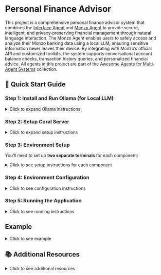 # Personal Finance Advisor

This project is a comprehensive personal finance advisor system that combines the [Interface Agent](https://github.com/Coral-Protocol/Coral-Interface-Agent) and [Monzo Agent](https://github.com/Coral-Protocol/Coral-Monzo-Agent) to provide secure, intelligent, and privacy-preserving financial management through natural language interaction. The Monzo Agent enables users to safely access and analyze their Monzo banking data using a local LLM, ensuring sensitive information never leaves their device. By integrating with Monzo’s official API and customized toolkits, the system supports conversational account balance checks, transaction history queries, and personalized financial advice. All agents in this project are part of the [Awesome Agents for Multi-Agent Systems](https://github.com/Coral-Protocol/awesome-agents-for-multi-agent-systems) collection.


## 🚀 Quick Start Guide

### Step 1: Install and Run Ollama (for Local LLM)
<details>
<summary>Click to expand Ollama instructions</summary>

Monzo Agent uses Ollama to run local LLM. Please make sure you have Ollama installed and the desired model downloaded before running the agent.

**1. Install Ollama**

- **Linux/macOS:**
  Follow the official instructions: [https://ollama.com/download](https://ollama.com/download)
  Or run:
  ```bash
  curl -fsSL https://ollama.com/install.sh | sh
  ```
- **Windows:**
  Download the installer from [Ollama's website](https://ollama.com/download).

**2. Download Local model**

```bash
ollama pull qwen3:latest
```

**3. Start Ollama Service**

Ollama usually starts automatically. If not, start it manually:
```bash
ollama serve
```

**4. Verify the model is running**

```bash
ollama list
```
Make sure no errors occur and Ollama is running at `http://localhost:11434`.

</details>

### Step 2: Setup Coral Server

<details>
<summary>Click to expand setup instructions</summary>

First, you need to run the Coral server which will serve as a communication channel for our agents:

1. Clone and setup the Coral server:
```bash
git clone https://github.com/Coral-Protocol/coral-server
cd coral-server
# Follow the setup instructions in the coral-server repository
```

2. Start the Coral server (follow the specific instructions in the coral-server repository)

</details>

### Step 3: Environment Setup

You'll need to set up **two separate terminals** for each component:

<details>
<summary>Click to see setup instructions for each component</summary>

#### Terminal 1: Coral Interface Agent
```bash
cd Coral-Interface-Agent
uv sync
```

#### Terminal 2: Monzo Agent  
```bash
cd Coral-Monzo-Agent
uv sync
```

</details>

### Step 4: Environment Configuration

<details>
<summary>Click to see configuration instructions</summary>

#### For Coral Interface Agent
Get the API Key: [OpenAI](https://platform.openai.com/api-keys).

Create a `.env` file in the `Coral-Interface-Agent` directory based on the `.env_sample` file:
```bash
cd Coral-Interface-Agent
cp -r .env_sample .env
# Edit .env with your specific configuration
```

#### For Monzo Agent
Get the `MONZO_ACCESS_TOKEN` and `MONZO_ACCOUNT_ID`:[Monzo Developer Portal](https://developers.monzo.com/).

Create a `.env` file in the `Coral-Monzo-Agent` directory based on the `.env.example` file:
```bash
cd Coral-Monzo-Agent
cp -r env_example .env
# Edit .env with your specific configuration
```

</details>

### Step 5: Running the Application

<details>
<summary>Click to see running instructions</summary>

Start all three components in their respective terminals:

#### Terminal 1: Start Coral Interface Agent
```bash
cd Coral-Interface-Agent
uv run 0-langchain-interface.py
```

#### Terminal 2: Start Monzo Agent
```bash
cd Coral-Monzo-Agent
uv run langchain-monzo-agent.py.
```

</details>

## Example

<details>
<summary>Click to see example</summary>

```bash
# Input:
Question: Help me check my transections of monzo for the last 2 months and give me some personal finance advice.

# Output:
Answer: Here is a summary of your Monzo transactions for the past 2 months:
- May 1: -£22.00 (University, bills)
- May 14: -£120.00 (Person A, general)
- May 14: -£20.81 (Mobile Provider, bills)
- May 18: -£16.00 (Person A, general)
- May 19: +£9.00 (Person B, income)
- June 2: -£22.00 (University, bills)
- June 6: +£6.66 (From Person C, income)
- June 12: -£20.81 (Mobile Provider, bills)
- June 17: +£100.00 (From Person C, income)

Notable spending patterns:
- Regular bills to University and Mobile Provider.
- Significant general spending to "Person A."
- Income from Person B and Person C.

Personalized financial advice:
1. **Track Recurring Bills:** Your regular payments to University and Mobile Provider are predictable. Consider setting up automated budgeting for these to ensure you always have funds allocated.
2. **Review Large Expenses:** The £120 payment to "Person A" stands out. Review such large transactions to ensure they are necessary and look for ways to reduce or avoid them if possible.
3. **Increase Savings:** Try to set aside a portion of your income (even small amounts) right after you receive it. Automating savings can help build a financial cushion.
4. **Monitor Cash Flow:** Your income is irregular. Consider ways to stabilize your income or reduce discretionary spending during lower-income months.
5. **Analyze General Spending:** Categorize your general expenses to identify areas where you can cut back.

Would you like more detailed budgeting tips or help setting up a savings plan?

Is there anything else I can help you with?
```


</details>


## 📚 Additional Resources

<details>
<summary>Click to see additional resources</summary>

For more detailed information about the individual components:

- **Interface Agent**: [https://github.com/Coral-Protocol/Coral-Interface-Agent](https://github.com/Coral-Protocol/Coral-Interface-Agent)
- **Monzo Agent**: [https://github.com/Coral-Protocol/Coral-Monzo-Agent](https://github.com/Coral-Protocol/Coral-Monzo-Agent)
- **Coral Server**: [https://github.com/Coral-Protocol/coral-server](https://github.com/Coral-Protocol/coral-server)
- **Awesome Agents Collection for Multi-Agent-System**: [https://github.com/Coral-Protocol/awesome-agents-for-multi-agent-systems](https://github.com/Coral-Protocol/awesome-agents-for-multi-agent-systems)

</details>
